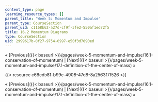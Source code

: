 ```yaml
---
content_type: page
learning_resource_types: []
parent_title: 'Week 5: Momentum and Impulse'
parent_type: CourseSection
parent_uid: c1168b62-a27d-cf9f-3fe2-550af1ed72f5
title: 16.2 Momentum Diagrams
type: CourseSection
uid: 2999617b-0f27-9754-0997-e50f3d7890ed
---
```


« [Previous]({{< baseurl >}}/pages/week-5-momentum-and-impulse/16.1-conservation-of-momentum) | [Next]({{< baseurl >}}/pages/week-5-momentum-and-impulse/17.1-definition-of-the-center-of-mass) »

{{< resource c68cdb81-b99e-4908-47d8-8a256317f526 >}}

« [Previous]({{< baseurl >}}/pages/week-5-momentum-and-impulse/16.1-conservation-of-momentum) | [Next]({{< baseurl >}}/pages/week-5-momentum-and-impulse/17.1-definition-of-the-center-of-mass) »